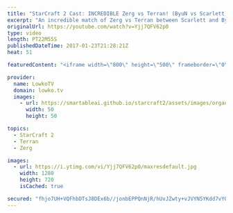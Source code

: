 ```yaml
---
title: "StarCraft 2 Cast: INCREDIBLE Zerg vs Terran! (ByuN vs Scarlett)"
excerpt: "An incredible match of Zerg vs Terran between Scarlett and ByuN. Subscribe for more videos: http://lowko.tv/youtube More StarCraft 2 Casts: https://goo.gl/t6g7aW  One of the best matches of StarCraft 2 I've seen in a while. This Zerg versus Terran is back and forth between two incredibly skilled players."
originalUrl: https://youtube.com/watch?v=Yjj7QFV62p0
type: video
length: PT22M55S
publishedDateTime: 2017-01-23T21:28:21Z
heat: 51

featuredContent: "<iframe width=\"800\" height=\"500\" frameborder=\"0\" src=\"https://www.youtube.com/embed/Yjj7QFV62p0\" allow=\"accelerometer; autoplay; encrypted-media; gyroscope; picture-in-picture\" allowfullscreen></iframe>"

provider:
  name: LowkoTV
  domain: lowko.tv
  images:
    - url: https://smartableai.github.io/starcraft2/assets/images/organizations/lowko.tv-50x50.jpg
      width: 50
      height: 50

topics:
  - StarCraft 2
  - Terran
  - Zerg

images:
  - url: https://i.ytimg.com/vi/Yjj7QFV62p0/maxresdefault.jpg
    width: 1280
    height: 720
    isCached: true

secured: "fhjo7UH+VQFhbDTsJ8DEx6b//jonbEPPQnNjR/hUvJZwty+vJVYN5YKdd7vYOLfeP/L1qyv2JgagRtdn31QXZ6m2pXeztNqEapxFzvLKtBkwDQLapoTv/viFwOeFUME7mLcXwisn3dVzMUf1bf1fB2qxpUcAnRmtDXb/OMNycDa6lfD0kA3s7Zyc2Oi7oE6C02Lkvp6teuMXo5XE/4Lr1tkqj93DUyD2Bme1/TydIKSASFNh2XStO11ftTurcCp44HH2TROBQNAD9v6ZHtVxEb6fOITPJQFllpXc3a5DhA41wABXMQSjmvH64DEq1wT1zUJbc6l5jdVuZXCktyrfojhmYM3gARUxiSr6kI4EQoKmakdXwd7hLP8Kb2IQ1LWt6Qi9e7st32HEhjfrQoe1QUbiFOK/79qfBVAsxeiw0yBvD8zGgOpd5/CFPzA9I3ab;uP1z4dS2dseYee08Jp8RIg=="
---
```


